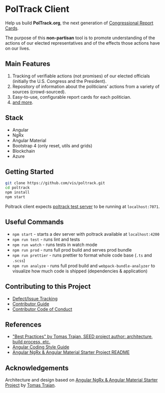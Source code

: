 # PolTrack Client

Help us build **PolTrack.org**, the next generation of [Congressional Report Cards](https://www.vis.org/crc/).

The purpose of this __non-partisan__ tool is to promote understanding of the actions of our elected representatives and of the effects those actions have on our lives.

## Main Features

1. Tracking of verifiable actions (not promises) of our elected officials (initially the U.S. Congress and the President).
2. Repository of information about the politicians' actions from a variety of sources (crowd-sourced).
3. Easy-to-use, configurable report cards for each politician.
4. [and more](https://www.vis.org/other/poltrackintro.aspx).

## Stack

* Angular
* NgRx
* Angular Material
* Bootstrap 4 (only reset, utils and grids)
* Blockchain
* Azure

## Getting Started

```bash
git clone https://github.com/vis/poltrack.git
cd poltrack
npm install
npm start
```

Poltrack client expects [poltrack test server](https://github.com/vis/poltrack-test-server) to be running at `localhost:7071`.

## Useful Commands

* `npm start` - starts a dev server with poltrack available at `localhost:4200`
* `npm run test` - runs lint and tests
* `npm run watch` - runs tests in watch mode
* `npm run prod` - runs full prod build and serves prod bundle
* `npm run prettier` - runs prettier to format whole code base (`.ts` and `.scss`)
* `npm run analyze` - runs full prod build and `webpack-bundle-analyzer` to visualize how much code is shipped (dependencies & application)

## Contributing to this Project

* [Defect/Issue Tracking](https://github.com/vis/poltrack/issues)
* [Contributor Guide](./CONTRIBUTING.md)
* [Contributor Code of Conduct](./CODE_OF_CONDUCT.md)

## References

* ["Best Practices" by Tomas Trajan, SEED project author: architecture, build process, etc.](https://medium.com/@tomastrajan/6-best-practices-pro-tips-for-angular-cli-better-developer-experience-7b328bc9db81)
* [Angular Coding Style Guide](https://angular.io/guide/styleguide)
* [Angular NgRx & Angular Material Starter Project README](https://github.com/tomastrajan/angular-ngrx-material-starter/blob/master/README.md)

## Acknowledgements

Architecture and design based on [Angular NgRx & Angular Material Starter Project](https://github.com/tomastrajan/angular-ngrx-material-starter) by [Tomas Trajan](https://medium.com/@tomastrajan).